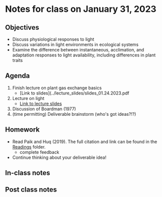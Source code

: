 # Notes for class on January 31, 2023

## Objectives
- Discuss physiological responses to light
- Discuss variations in light environments in ecological systems
- Examine the difference between instantaneous, acclimation, and adaptation responses to 
light availability, including differences in plant traits

## Agenda
1. Finish lecture on plant gas exchange basics
	- [Link to slides](../lecture_slides/slides_01.24.2023.pdf
2. Lecture on light
	- [Link to lecture slides](../lecture_slides/slides_01.31.2023.pdf)
3. Discussion of Boardman (1977)
4. (time permitting) Deliverable brainstorm (who's got ideas?!?)

## Homework
- Read Paik and Huq (2019). The full citation and link can be found in the 
[Readings](../readings) folder.
	- complete feedback
- Continue thinking about your deliverable idea!

## In-class notes

## Post class notes